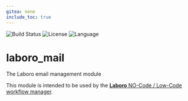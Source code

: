 ```yaml
---
gitea: none
include_toc: true
---
```

![Build Status](https://drone.mcos.nc/api/badges/laboro/laboro_mail/status.svg) ![License](https://img.shields.io/static/v1?label=license&color=orange&message=MIT) ![Language](https://img.shields.io/static/v1?label=language&color=informational&message=Python)

# laboro_mail

The Laboro email management module

This module is intended to be used by the [**Laboro** NO-Code / Low-Code workflow manager](https://codeberg.org/laboro/laboro).
